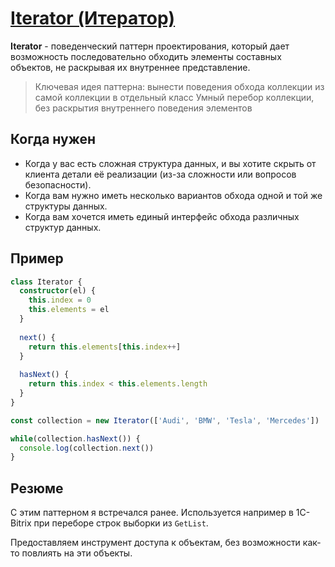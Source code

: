 # [Iterator (Итератор)](https://www.youtube.com/watch?v=bjH4NHItd3U&list=PLNkWIWHIRwMGzgvuPRFkDrpAygvdKJIE4&index=15&ab_channel=webDev)

**Iterator** - поведенческий паттерн проектирования, который дает возможность последовательно обходить элементы
составных объектов, не раскрывая их внутреннее представление.

> Ключевая идея паттерна: вынести поведения обхода коллекции из самой коллекции в отдельный класс
> Умный перебор коллекции, без раскрытия внутреннего поведения элементов

## Когда нужен
- Когда у вас есть сложная структура данных, и вы хотите скрыть от клиента детали её реализации
  (из-за сложности или вопросов безопасности).
- Когда вам нужно иметь несколько вариантов обхода одной и той же структуры данных.
- Когда вам хочется иметь единый интерфейс обхода различных структур данных.

## Пример

```typescript
class Iterator {
  constructor(el) {
    this.index = 0
    this.elements = el
  }
  
  next() {
    return this.elements[this.index++]
  }
  
  hasNext() {
    return this.index < this.elements.length
  }
}

const collection = new Iterator(['Audi', 'BMW', 'Tesla', 'Mercedes'])

while(collection.hasNext()) {
  console.log(collection.next())
}
```

## Резюме

С этим паттерном я встречался ранее. Используется например в 1C-Bitrix при переборе строк выборки из `GetList`.

Предоставляем инструмент доступа к объектам, без возможности как-то повлиять на эти объекты.
